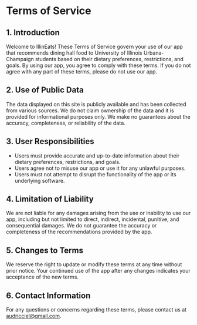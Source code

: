 # Terms of Service

## 1. Introduction
Welcome to IllinEats! These Terms of Service govern your use of our app that recommends dining hall food to University of Illinois Urbana-Champaign students based on their dietary preferences, restrictions, and goals. By using our app, you agree to comply with these terms. If you do not agree with any part of these terms, please do not use our app.

## 2. Use of Public Data
The data displayed on this site is publicly available and has been collected from various sources. We do not claim ownership of the data and it is provided for informational purposes only. We make no guarantees about the accuracy, completeness, or reliability of the data.

## 3. User Responsibilities
- Users must provide accurate and up-to-date information about their dietary preferences, restrictions, and goals.
- Users agree not to misuse our app or use it for any unlawful purposes.
- Users must not attempt to disrupt the functionality of the app or its underlying software.

## 4. Limitation of Liability
We are not liable for any damages arising from the use or inability to use our app, including but not limited to direct, indirect, incidental, punitive, and consequential damages. We do not guarantee the accuracy or completeness of the recommendations provided by the app.

## 5. Changes to Terms
We reserve the right to update or modify these terms at any time without prior notice. Your continued use of the app after any changes indicates your acceptance of the new terms.

## 6. Contact Information
For any questions or concerns regarding these terms, please contact us at audricciel@gmail.com.
